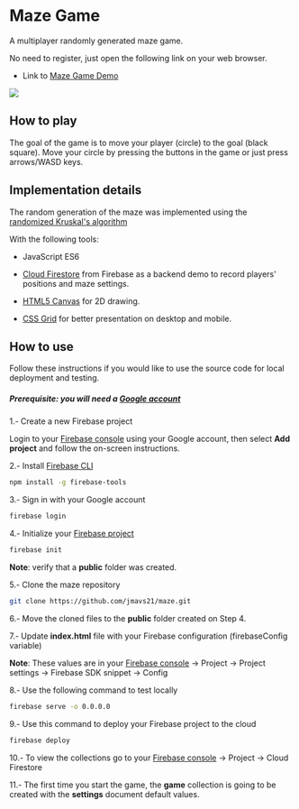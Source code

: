 # Maze Game

A multiplayer randomly generated maze game.

No need to register, just open the following link on your web browser.

- Link to [Maze Game Demo](https://maze-1987.firebaseapp.com)

![](maze-flow.gif)

## How to play

The goal of the game is to move your player (circle) to the goal (black square).
Move your circle by pressing the buttons in the game or just press arrows/WASD keys.

## Implementation details

The random generation of the maze was implemented using the [randomized Kruskal's algorithm](https://en.wikipedia.org/wiki/Maze_generation_algorithm#Randomized_Kruskal's_algorithm)

With the following tools:

- JavaScript ES6

- [Cloud Firestore](https://firebase.google.com/docs/firestore) from Firebase as a backend demo to record players' positions and maze settings.

- [HTML5 Canvas](https://www.w3schools.com/html/html5_canvas.asp) for 2D drawing.

- [CSS Grid](https://www.w3schools.com/css/css_grid.asp) for better presentation on desktop and mobile.

## How to use

Follow these instructions if you would like to use the source code for local deployment and testing.

##### Prerequisite: you will need a [Google account](https://accounts.google.com/signup)

1.- Create a new Firebase project

Login to your [Firebase console](https://console.firebase.google.com/) using your Google account, then select **Add project** and follow the on-screen instructions.

2.- Install [Firebase CLI](https://firebase.google.com/docs/cli)

```sh
npm install -g firebase-tools
```

3.- Sign in with your Google account

```sh
firebase login
```

4.- Initialize your [Firebase project](https://firebase.google.com/docs/hosting/quickstart#initialize)

```sh
firebase init
```

**Note**: verify that a **public** folder was created.

5.- Clone the maze repository

```sh
git clone https://github.com/jmavs21/maze.git
```

6.- Move the cloned files to the **public** folder created on Step 4.

7.- Update **index.html** file with your Firebase configuration (firebaseConfig variable)

**Note**: These values are in your [Firebase console](https://console.firebase.google.com/) -> Project -> Project settings -> Firebase SDK snippet -> Config

8.- Use the following command to test locally

```sh
firebase serve -o 0.0.0.0
```

9.- Use this command to deploy your Firebase project to the cloud

```sh
firebase deploy
```

10.- To view the collections go to your [Firebase console](https://console.firebase.google.com/) -> Project -> Cloud Firestore

11.- The first time you start the game, the **game** collection is going to be created with the **settings** document default values.
